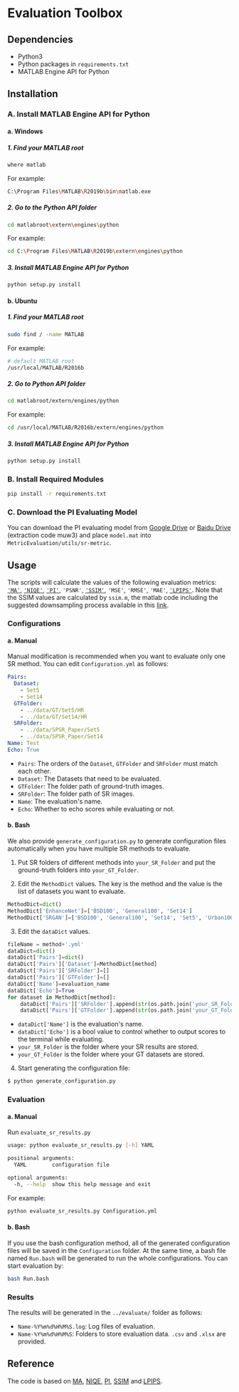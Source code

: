 # Evaluation Toolbox

## Dependencies

- Python3
- Python packages in `requirements.txt`
- MATLAB Engine API for Python

## Installation

### A. Install MATLAB Engine API for Python

#### a. Windows

##### 1. Find your MATLAB root

```bash
where matlab
```

For example:

```bash
C:\Program Files\MATLAB\R2019b\bin\matlab.exe
```

##### 2. Go to the Python API folder

```bash
cd matlabroot\extern\engines\python
```

For example:

```bash
cd C:\Program Files\MATLAB\R2019b\extern\engines\python
```

##### 3. Install MATLAB Engine API for Python

```bash
python setup.py install
```

#### b. Ubuntu

##### 1. Find your MATLAB root

```bash
sudo find / -name MATLAB
```

For example:

```bash
# default MATLAB root
/usr/local/MATLAB/R2016b
```

##### 2. Go to Python API folder

```bash
cd matlabroot/extern/engines/python
```

For example:

```bash
cd /usr/local/MATLAB/R2016b/extern/engines/python
```

##### 3. Install MATLAB Engine API for Python

```bash
python setup.py install
```

### B. Install Required Modules

```bash
pip install -r requirements.txt
```

### C. Download the PI Evaluating Model

You can download the PI evaluating model from [Google Drive](https://drive.google.com/open?id=1c4EbfI6X4KzCiyg1H7TA6rJY-HVgvS3q) or [Baidu Drive](https://pan.baidu.com/s/1CYBmT6uPJxK0bh8UgvDkng) (extraction code muw3) and place `model.mat` into `MetricEvaluation/utils/sr-metric`.

## Usage

The scripts will calculate the values of the following evaluation metrics: [`'MA'`](https://github.com/chaoma99/sr-metric), [`'NIQE'`](https://github.com/csjunxu/Bovik_NIQE_SPL2013), [`'PI'`](https://github.com/roimehrez/PIRM2018), `'PSNR'`, [`'SSIM'`](https://ece.uwaterloo.ca/~z70wang/research/ssim), `'MSE'`, `'RMSE'`, `'MAE'`, [`'LPIPS'`](https://github.com/richzhang/PerceptualSimilarity). Note that the SSIM values are calculated by `ssim.m`, the matlab code including the suggested downsampling process available in this [link](https://ece.uwaterloo.ca/~z70wang/research/ssim). 

### Configurations

#### a. Manual

Manual modification is recommended when you want to evaluate only one SR method. You can edit `Configuration.yml` as follows:

```yaml
Pairs:
  Dataset:
    - Set5
    - Set14
  GTFolder: 
    - ../data/GT/Set5/HR
    - ../data/GT/Set14/HR
  SRFolder:
    - ../data/SPSR_Paper/Set5
    - ../data/SPSR_Paper/Set14
Name: Test
Echo: True
```

- `Pairs`: The orders of the `Dataset`, `GTFolder` and `SRFolder` must match each other.
- `Dataset`: The Datasets that need to be evaluated.
- `GTFolder`: The folder path of ground-truth images.
- `SRFolder`: The folder path of SR images.
- `Name`: The evaluation's name.
- `Echo`: Whether to echo scores while evaluating or not.

#### b. Bash

We also provide `generate_configuration.py` to generate configuration files automatically when you have multiple SR methods to evaluate.

1. Put SR folders of different methods into `your_SR_Folder` and put the ground-truth folders into `your_GT_Folder`. 

2. Edit the `MethodDict` values. The key is the method and the value is the list of datasets you want to evaluate.

```python
MethodDict=dict()
MethodDict['EnhanceNet']=['BSD100', 'General100', 'Set14']
MethodDict['SRGAN']=['BSD100', 'General100', 'Set14', 'Set5', 'Urban100']
```

3. Edit the `dataDict` values. 

```python
fileName = method+'.yml'
dataDict=dict()
dataDict['Pairs']=dict()
dataDict['Pairs']['Dataset']=MethodDict[method]
dataDict['Pairs']['SRFolder']=[]
dataDict['Pairs']['GTFolder']=[]
dataDict['Name']=evaluation_name
dataDict['Echo']=True
for dataset in MethodDict[method]:
    dataDict['Pairs']['SRFolder'].append(str(os.path.join('your_SR_Folder',method,dataset)))
    dataDict['Pairs']['GTFolder'].append(str(os.path.join('your_GT_Folder','GT',dataset,'HR')))
```

- `dataDict['Name']` is the evaluation's name.
- `dataDict['Echo']` is a bool value to control whether to output scores to the terminal while evaluating.
- `your_SR_Folder` is the folder where your SR results are stored.
- `your_GT_Folder` is the folder where your GT datasets are stored.

4. Start generating the configuration file:

```bash
$ python generate_configuration.py
```

### Evaluation

#### a. Manual

Run `evaluate_sr_results.py`

```bash
usage: python evaluate_sr_results.py [-h] YAML

positional arguments:
  YAML        configuration file

optional arguments:
  -h, --help  show this help message and exit
```

For example:

```bash
python evaluate_sr_results.py Configuration.yml
```

#### b. Bash

If you use the bash configuration method, all of the generated configuration files will be saved in the `Configuration` folder. At the same time, a bash file named  `Run.bash` will be generated to run the whole configurations. You can start evaluation by:

```bash
bash Run.bash
```

### Results

The results will be generated in the `../evaluate/` folder as follows:

- `Name-%Y%m%d%H%M%S.log`: Log files of evaluation.
- `Name-%Y%m%d%H%M%S`: Folders to store evaluation data. `.csv` and `.xlsx` are provided.

## Reference

The code is based on [MA](https://github.com/chaoma99/sr-metric), [NIQE](https://github.com/csjunxu/Bovik_NIQE_SPL2013), [PI](https://github.com/roimehrez/PIRM2018), [SSIM](https://ece.uwaterloo.ca/~z70wang/research/ssim) and [LPIPS](https://github.com/richzhang/PerceptualSimilarity). 
